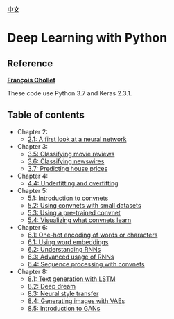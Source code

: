 **[中文](https://github.com/lornatang/deep-leraning-with-python3/README_zh.md)**

# Deep Learning with Python

## Reference

**[François Chollet](https://github.com/fchollet)**

These code use Python 3.7 and Keras 2.3.1.

## Table of contents

* Chapter 2:
    * [2.1: A first look at a neural network](https://github.com/lornatang/deep-leraning-with-python3/blob/master/2.1-a-first-look-at-a-neural-network.py)
* Chapter 3:
    * [3.5: Classifying movie reviews](https://github.com/lornatang/deep-leraning-with-python3/blob/master/3.5-classifying-movie-reviews.py)
    * [3.6: Classifying newswires](https://github.com/lornatang/deep-leraning-with-python3/blob/master/3.6-classifying-newswires.py)
    * [3.7: Predicting house prices](https://github.com/lornatang/deep-leraning-with-python3/blob/master/3.7-predicting-house-prices.py)
* Chapter 4:
    * [4.4: Underfitting and overfitting](https://github.com/lornatang/deep-leraning-with-python3/blob/master/4.4-overfitting-and-underfitting.py)
* Chapter 5:
    * [5.1: Introduction to convnets](https://github.com/lornatang/deep-leraning-with-python3/blob/master/5.1-introduction-to-convnets.py)
    * [5.2: Using convnets with small datasets](https://github.com/lornatang/deep-leraning-with-python3/blob/master/5.2-using-convnets-with-small-datasets.py)
    * [5.3: Using a pre-trained convnet](https://github.com/lornatang/deep-leraning-with-python3/blob/master/5.3-using-a-pretrained-convnet.py)
    * [5.4: Visualizing what convnets learn](https://github.com/lornatang/deep-leraning-with-python3/blob/master/5.4-visualizing-what-convnets-learn.py)
* Chapter 6:
    * [6.1: One-hot encoding of words or characters](https://github.com/lornatang/deep-leraning-with-python3/blob/master/6.1-one-hot-encoding-of-words-or-characters.py)
    * [6.1: Using word embeddings](https://github.com/lornatang/deep-leraning-with-python3/blob/master/6.1-using-word-embeddings.py)
    * [6.2: Understanding RNNs](https://github.com/lornatang/deep-leraning-with-python3/blob/master/6.2-understanding-recurrent-neural-networks.py)
    * [6.3: Advanced usage of RNNs](https://github.com/lornatang/deep-leraning-with-python3/blob/master/6.3-advanced-usage-of-recurrent-neural-networks.py)
    * [6.4: Sequence processing with convnets](https://github.com/lornatang/deep-leraning-with-python3/blob/master/6.4-sequence-processing-with-convnets.py)
* Chapter 8:
    * [8.1: Text generation with LSTM](https://github.com/lornatang/deep-leraning-with-python3/blob/master/8.1-text-generation-with-lstm.py)
    * [8.2: Deep dream](https://github.com/lornatang/deep-leraning-with-python3/blob/master/8.2-deep-dream.py)
    * [8.3: Neural style transfer](https://github.com/lornatang/deep-leraning-with-python3/blob/master/8.3-neural-style-transfer.py)
    * [8.4: Generating images with VAEs](https://github.com/lornatang/deep-leraning-with-python3/blob/master/8.4-generating-images-with-vaes.py)
    * [8.5: Introduction to GANs](https://github.com/lornatang/deep-leraning-with-python3/blob/master/8.5-introduction-to-gans.py
)
